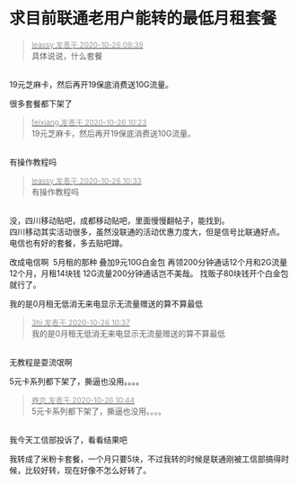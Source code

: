 # 求目前联通老用户能转的最低月租套餐


<div class="quote"><blockquote><font size="2"><a href="https://www.hostloc.com/forum.php?mod=redirect&amp;goto=findpost&amp;pid=9352539&amp;ptid=757499" target="_blank"><font color="#999999">leassy 发表于 2020-10-26 09:39</font></a></font><br />
具体说说，什么套餐</blockquote></div><br />
19元芝麻卡，然后再开19保底消费送10G流量。

很多套餐都下架了

<div class="quote"><blockquote><font size="2"><a href="https://www.hostloc.com/forum.php?mod=redirect&amp;goto=findpost&amp;pid=9352780&amp;ptid=757499" target="_blank"><font color="#999999">feixiang 发表于 2020-10-26 10:23</font></a></font><br />
19元芝麻卡，然后再开19保底消费送10G流量。</blockquote></div><br />
有操作教程吗<img src="static/image/smiley/yct/010.gif" smilieid="41" border="0" alt="" />

<div class="quote"><blockquote><font size="2"><a href="https://www.hostloc.com/forum.php?mod=redirect&amp;goto=findpost&amp;pid=9352840&amp;ptid=757499" target="_blank"><font color="#999999">leassy 发表于 2020-10-26 10:33</font></a></font><br />
有操作教程吗</blockquote></div><br />
没，四川移动贴吧，成都移动贴吧，里面慢慢翻帖子，能找到。<br />
四川移动其实活动很多，虽然没联通的活动优惠力度大，但是信号比联通好点。<br />
电信也有好的套餐，多去贴吧蹲。

改成电信啊&nbsp;&nbsp;5月租的那种 叠加9元10G白金包 再领200分钟通话12个月和2G流量12个月，月租14块钱 12G流量200分钟通话岂不美哉。 找贩子80块钱开个白金包就行了。 

我的是0月租无低消无来电显示无流量赠送的算不算最低

<div class="quote"><blockquote><font size="2"><a href="https://www.hostloc.com/forum.php?mod=redirect&amp;goto=findpost&amp;pid=9352869&amp;ptid=757499" target="_blank"><font color="#999999">3hi 发表于 2020-10-26 10:37</font></a></font><br />
我的是0月租无低消无来电显示无流量赠送的算不算最低</blockquote></div><br />
无教程是耍流氓啊

5元卡系列都下架了，撕逼也没用。。。。

<div class="quote"><blockquote><font size="2"><a href="https://www.hostloc.com/forum.php?mod=redirect&amp;goto=findpost&amp;pid=9352925&amp;ptid=757499" target="_blank"><font color="#999999">眷恋 发表于 2020-10-26 10:44</font></a></font><br />
5元卡系列都下架了，撕逼也没用。。。。</blockquote></div><br />
我今天工信部投诉了，看看结果吧<br />


我转成了米粉卡套餐，一个月只要5块，不过我转的时候是联通刚被工信部搞得时候，比较好转，现在好像不怎么好转了。
